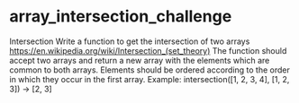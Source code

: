 # array_intersection_challenge

  Intersection
  Write a function to get the intersection of two arrays
  https://en.wikipedia.org/wiki/Intersection_(set_theory)
  The function should accept two arrays and return a new array with the elements
  which are common to both arrays.
  Elements should be ordered according to the order in which they occur in the
  first array.
  Example:
  intersection([1, 2, 3, 4], [1, 2, 3]) -> [2, 3]